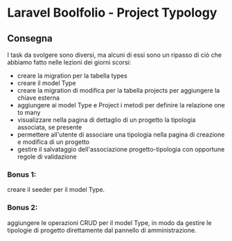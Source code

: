 # Laravel Boolfolio - Project Typology

## Consegna

I task da svolgere sono diversi, ma alcuni di essi sono un ripasso di ciò che abbiamo fatto nelle lezioni dei giorni scorsi:

-   creare la migration per la tabella types
-   creare il model Type
-   creare la migration di modifica per la tabella projects per aggiungere la chiave esterna
-   aggiungere ai model Type e Project i metodi per definire la relazione one to many
-   visualizzare nella pagina di dettaglio di un progetto la tipologia associata, se presente
-   permettere all'utente di associare una tipologia nella pagina di creazione e modifica di un progetto
-   gestire il salvataggio dell'associazione progetto-tipologia con opportune regole di validazione

### Bonus 1:

creare il seeder per il model Type.

### Bonus 2:

aggiungere le operazioni CRUD per il model Type, in modo da gestire le tipologie di progetto direttamente dal pannello di amministrazione.
